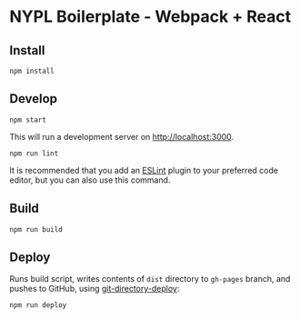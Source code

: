# NYPL Boilerplate - Webpack + React

## Install

```shell
npm install
```
## Develop

```shell
npm start
```

This will run a development server on [http://localhost:3000](http://localhost:3000).

```shell
npm run lint
```
It is recommended that you add an [ESLint](http://eslint.org/) plugin to your preferred code editor, but you can also use this command.

## Build

```shell
npm run build
```

## Deploy

Runs build script, writes contents of `dist` directory to `gh-pages` branch, and pushes to GitHub, using [git-directory-deploy](https://github.com/lukekarrys/git-directory-deploy):

```shell
npm run deploy
```
